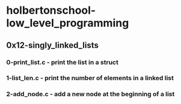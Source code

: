 # holbertonschool-low_level_programming
## 0x12-singly_linked_lists
### 0-print_list.c - print the list in a struct
### 1-list_len.c - print the number of elements in a linked list
### 2-add_node.c - add a new node at the beginning of a list 
